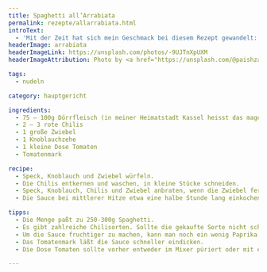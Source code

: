```yaml
---
title: Spaghetti all’Arrabiata
permalink: rezepte/allarrabiata.html
introText:
  - 'Mit der Zeit hat sich mein Geschmack bei diesem Rezept gewandelt: Ich nehme keinen Speck mehr und verwende hauptsächlich getrocknete scharfe Chilischoten, die ich dann mit der Schere direkt in den Topf schneide. Wichtig ist m.E. bei diesem Rezept aber vor allem die Kombination aus Schärfe und fruchtigen Paprika.'
headerImage: arrabiata
headerImageLink: https://unsplash.com/photos/-9UJTnXpUXM
headerImageAttribution: Photo by <a href="https://unsplash.com/@paishzaini?utm_source=unsplash&utm_medium=referral&utm_content=creditCopyText">Paish Zaini</a> on <a href="https://unsplash.com/?utm_source=unsplash&utm_medium=referral&utm_content=creditCopyText">Unsplash</a>

tags:
  - nudeln

category: hauptgericht

ingredients:
  - 75 – 100g Dörrfleisch (in meiner Heimatstadt Kassel heisst das magerer Speck)
  - 2 – 3 rote Chilis
  - 1 große Zwiebel
  - 1 Knoblauchzehe
  - 1 kleine Dose Tomaten
  - Tomatenmark

recipe:
  - Speck, Knoblauch und Zwiebel würfeln.
  - Die Chilis entkernen und waschen, in kleine Stücke schneiden.
  - Speck, Knoblauch, Chilis und Zwiebel anbraten, wenn die Zwiebel fertig angebraten ist, die Dose Tomaten und etwas Tomatenmark hinzufügen. Würzen.
  - Die Sauce bei mittlerer Hitze etwa eine halbe Stunde lang einkochen lassen.

tipps:
  - Die Menge paßt zu 250-300g Spaghetti.
  - Es gibt zahlreiche Chilisorten. Sollte die gekaufte Sorte nicht scharf genug sein, kann man mit Chili-Pulver, Cayenne-Pfeffer oder Tabasco die nötige Schärfe für diese Sauce erzeugen.
  - Um die Sauce fruchtiger zu machen, kann man noch ein wenig Paprika gewürfelt beigeben (höchstens eine halbe Paprika).
  - Das Tomatenmark läßt die Sauce schneller eindicken.
  - Die Dose Tomaten sollte vorher entweder im Mixer püriert oder mit einem Kartoffelstampfer zerdrückt werden. Fertig pürierte Tomaten aus dem Tetra-Pak schmecken mir nicht. Zudem sind sie nicht fruchtig genug.

---
```

